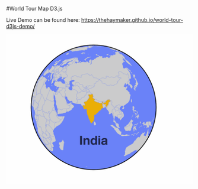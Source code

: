 #World Tour Map D3.js

Live Demo can be found here: https://thehaymaker.github.io/world-tour-d3js-demo/

![Alt text](world-script.gif?raw=true "World Map")